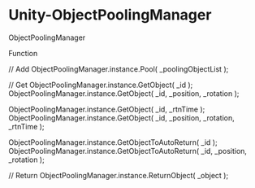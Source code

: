 # Unity-ObjectPoolingManager
ObjectPoolingManager

Function  

// Add 
ObjectPoolingManager.instance.Pool( _poolingObjectList );

// Get
ObjectPoolingManager.instance.GetObject( _id );
ObjectPoolingManager.instance.GetObject( _id, _position, _rotation );

ObjectPoolingManager.instance.GetObject( _id, _rtnTime );
ObjectPoolingManager.instance.GetObject( _id, _position, _rotation, _rtnTime );

ObjectPoolingManager.instance.GetObjectToAutoReturn( _id );
ObjectPoolingManager.instance.GetObjectToAutoReturn( _id, _position, _rotation );

// Return
ObjectPoolingManager.instance.ReturnObject( _object );
